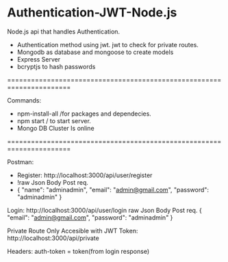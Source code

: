 # Authentication-JWT-Node.js

Node.js api that handles Authentication.

- Authentication method using jwt. jwt to check for private routes.
- Mongodb as database and mongoose to create models
- Express Server
- bcryptjs to hash passwords

======================================================================

Commands:
- npm-install-all /for packages and dependecies.
- npm start / to start server.
- Mongo DB Cluster Is online 

======================================================================

Postman:

- Register: http://localhost:3000/api/user/register
- !raw Json Body Post req.
- {
    "name": "adminadmin",
    "email": "admin@gmail.com",
    "password": "adminadmin"
}


Login: 
http://localhost:3000/api/user/login
raw Json Body Post req.
{
    "email": "admin@gmail.com",
    "password": "adminadmin"
}


Private Route Only Accesible with JWT Token:
http://localhost:3000/api/private

Headers:
auth-token = token(from login response)

